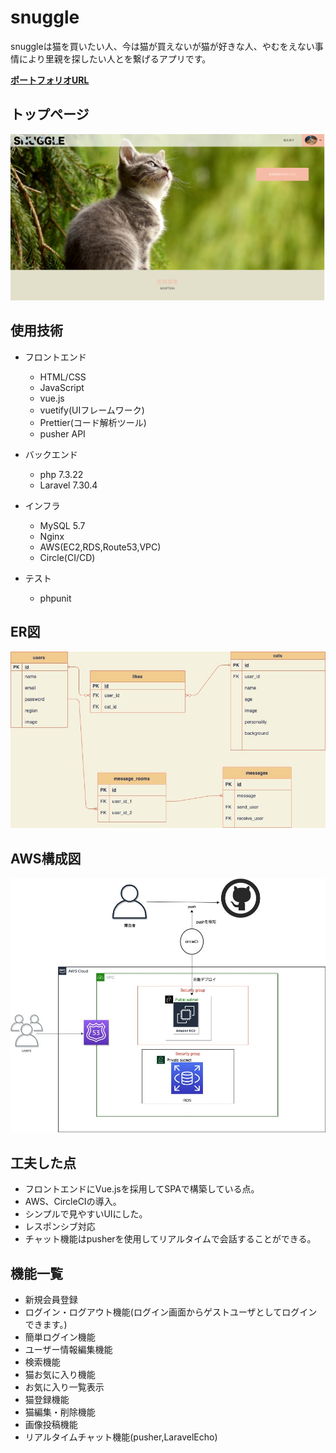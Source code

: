 
# snuggle

snuggleは猫を買いたい人、今は猫が買えないが猫が好きな人、やむをえない事情により里親を探したい人とを繋げるアプリです。

**[ポートフォリオURL](https://portfolio.snuggle-app.com/)**

## トップページ

<p align="center">
<img src="./README-images/toppage.png">
</p>

## 使用技術
* フロントエンド
    * HTML/CSS
    * JavaScript
    * vue.js
    * vuetify(UIフレームワーク)
    * Prettier(コード解析ツール)
    * pusher API

* バックエンド
    * php 7.3.22
    * Laravel 7.30.4

* インフラ
    * MySQL 5.7
    * Nginx
    * AWS(EC2,RDS,Route53,VPC)
    * Circle(CI/CD)

* テスト
    * phpunit

## ER図
<p align="center">
<img src="./README-images/snuggle-db.jpg">
</p>

## AWS構成図

<p align="center">
<img src="./README-images/snuggle-aws.jpg">
</p>

## 工夫した点
* フロントエンドにVue.jsを採用してSPAで構築している点。
* AWS、CircleCIの導入。
* シンプルで見やすいUIにした。
* レスポンシブ対応
* チャット機能はpusherを使用してリアルタイムで会話することができる。


## 機能一覧
* 新規会員登録
* ログイン・ログアウト機能(ログイン画面からゲストユーザとしてログインできます。)
* 簡単ログイン機能
* ユーザー情報編集機能
* 検索機能
* 猫お気に入り機能
* お気に入り一覧表示
* 猫登録機能
* 猫編集・削除機能
* 画像投稿機能
* リアルタイムチャット機能(pusher,LaravelEcho)


